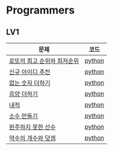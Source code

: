 # Programmers

## LV1
| 문제 | 코드 |
| ------------- |:-------------:|
| [로또의 최고 순위와 최저순위](https://programmers.co.kr/learn/courses/30/lessons/77484) | [python](Programmers/Lv1/Lv1_소수의합.cpp)| 
| [신규 아이디 추천](https://programmers.co.kr/learn/courses/30/lessons/72410) | [python](Programmers/Lv1/Lv1_소수의합.cpp)| 
| [없는 숫자 더하기](https://programmers.co.kr/learn/courses/30/lessons/86051) | [python](Programmers/Lv1/Lv1_소수의합.cpp)| 
| [음양 더하기](https://programmers.co.kr/learn/courses/30/lessons/76501) | [python](Programmers/Lv1/Lv1_소수의합.cpp)| 
| [내적](https://programmers.co.kr/learn/courses/30/lessons/70128) | [python](Programmers/Lv1/Lv1_소수의합.cpp)| 
| [소수 만들기](https://programmers.co.kr/learn/courses/30/lessons/12977) | [python](Programmers/Lv1/Lv1_소수의합.cpp)| 
| [완주하지 못한 선수](https://programmers.co.kr/learn/courses/30/lessons/42576) | [python](Programmers/Lv1/Lv1_소수의합.cpp)| 
| [약수의 개수와 덧셈](https://programmers.co.kr/learn/courses/30/lessons/77884) | [python](Programmers/Lv1/Lv1_소수의합.cpp)| 
